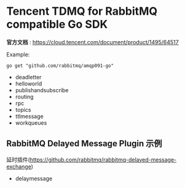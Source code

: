 # Tencent TDMQ for RabbitMQ compatible Go SDK

**官方文档** : https://cloud.tencent.com/document/product/1495/64517

Example:

```shell
go get "github.com/rabbitmq/amqp091-go"
```
- deadletter
- helloworld
- publishandsubscribe
- routing
- rpc
- topics
- ttlmessage
- workqueues

## RabbitMQ Delayed Message Plugin 示例
延时插件(https://github.com/rabbitmq/rabbitmq-delayed-message-exchange)
- delaymessage
